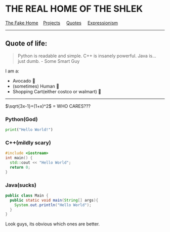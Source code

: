 THE REAL HOME OF THE SHLEK
============================
[The Fake Home](https://ssloke420.github.io/fakeos/windows.html) &nbsp;&nbsp; [Projects](projects.md) &nbsp; &nbsp; [Quotes](quotes.md) &nbsp; &nbsp; [Expressionism](moi.md)

-----------------------------------------------------------------------------------------
## Quote of life:
> Python is readable and simple. C++ is insanely powerful. Java is... just dumb.  - Some Smart Guy

I am a:
+ Avocado 🥑
+ (sometimes) Human 👦
+ Shopping Cart(either costco or walmart) 🛒

------------------------------------------------------------
 $\sqrt{3x-1}+(1+x)^2$ = WHO CARES???

### Python(God)
```python
print("Hello World!")
```
### C++(mildly scary)
```c++
#include <iostream>
int main() {
  std::cout << "Hello World";
  return 0;
}
```

### Java(sucks)
```java
public class Main {
  public static void main(String[] args){
    System.out.println("Hello World");
  }
}

```
Look guys, its obvious which ones are better.
